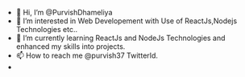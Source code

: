 - 👋 Hi, I’m @PurvishDhameliya
- 👀 I’m interested in Web Developement with Use of ReactJs,Nodejs Technologies etc..
- 🌱 I’m currently learning ReactJs and NodeJs Technologies and enhanced my skills into projects.
- 📫 How to reach me @purvish37 TwitterId.
-   

